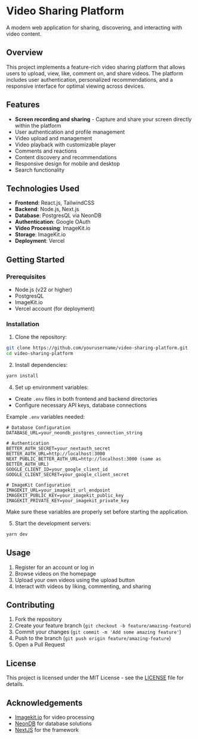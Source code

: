 # Video Sharing Platform

A modern web application for sharing, discovering, and interacting with video content.

## Overview

This project implements a feature-rich video sharing platform that allows users to upload, view, like, comment on, and share videos. The platform includes user authentication, personalized recommendations, and a responsive interface for optimal viewing across devices.

## Features

- **Screen recording and sharing** - Capture and share your screen directly within the platform
- User authentication and profile management
- Video upload and management
- Video playback with customizable player
- Comments and reactions
- Content discovery and recommendations
- Responsive design for mobile and desktop
- Search functionality

## Technologies Used

- **Frontend**: React.js, TailwindCSS
- **Backend**: Node.js, Next.js
- **Database**: PostgresQL via NeonDB
- **Authentication**: Google OAuth
- **Video Processing**: ImageKit.io
- **Storage**: ImageKit.io
- **Deployment**: Vercel

## Getting Started

### Prerequisites

- Node.js (v22 or higher)
- PostgresQL
- ImageKit.io
- Vercel account (for deployment)

### Installation

1. Clone the repository:

```bash
git clone https://github.com/yourusername/video-sharing-platform.git
cd video-sharing-platform
```

2. Install dependencies:

```bash
yarn install
```

4. Set up environment variables:

- Create `.env` files in both frontend and backend directories
- Configure necessary API keys, database connections

Example `.env` variables needed:

```env
# Database Configuration
DATABASE_URL=your_neondb_postgres_connection_string

# Authentication
BETTER_AUTH_SECRET=your_nextauth_secret
BETTER_AUTH_URL=http://localhost:3000
NEXT_PUBLIC_BETTER_AUTH_URL=http://localhost:3000 (same as BETTER_AUTH_URL)
GOOGLE_CLIENT_ID=your_google_client_id
GOOGLE_CLIENT_SECRET=your_google_client_secret

# ImageKit Configuration
IMAGEKIT_URL=your_imagekit_url_endpoint
IMAGEKIT_PUBLIC_KEY=your_imagekit_public_key
IMAGEKIT_PRIVATE_KEY=your_imagekit_private_key
```

Make sure these variables are properly set before starting the application.

5. Start the development servers:

```bash
yarn dev
```

## Usage

1. Register for an account or log in
2. Browse videos on the homepage
3. Upload your own videos using the upload button
4. Interact with videos by liking, commenting, and sharing

## Contributing

1. Fork the repository
2. Create your feature branch (`git checkout -b feature/amazing-feature`)
3. Commit your changes (`git commit -m 'Add some amazing feature'`)
4. Push to the branch (`git push origin feature/amazing-feature`)
5. Open a Pull Request

## License

This project is licensed under the MIT License - see the [LICENSE](LICENSE) file for details.

## Acknowledgements

- [Imagekit.io](https://imagekit.io/) for video processing
- [NeonDB](https://neon.com/) for database solutions
- [NextJS](https://nextjs.org/) for the framework
